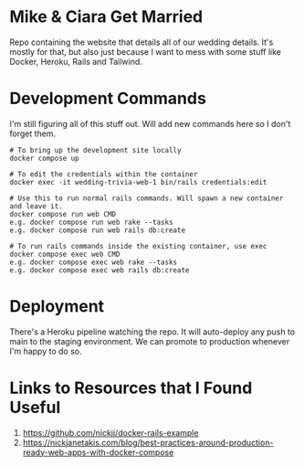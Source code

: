 # Mike & Ciara Get Married

Repo containing the website that details all of our wedding details. It's mostly for that, but also just because I want to mess with some stuff like Docker, Heroku, Rails and Tailwind.

# Development Commands

I'm still figuring all of this stuff out. Will add new commands here so I don't forget them.

```
# To bring up the development site locally
docker compose up

# To edit the credentials within the container
docker exec -it wedding-trivia-web-1 bin/rails credentials:edit

# Use this to run normal rails commands. Will spawn a new container and leave it.
docker compose run web CMD
e.g. docker compose run web rake --tasks
e.g. docker compose run web rails db:create

# To run rails commands inside the existing container, use exec
docker compose exec web CMD
e.g. docker compose exec web rake --tasks
e.g. docker compose exec web rails db:create
```

# Deployment

There's a Heroku pipeline watching the repo. It will auto-deploy any push to main to the staging environment. We can promote to production whenever I'm happy to do so.

# Links to Resources that I Found Useful

1. https://github.com/nickjj/docker-rails-example
2. https://nickjanetakis.com/blog/best-practices-around-production-ready-web-apps-with-docker-compose
